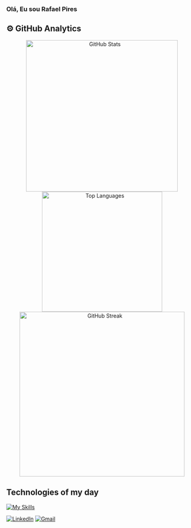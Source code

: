 ### Olá, Eu sou Rafael Pires

## ⚙️ GitHub Analytics

<div align="center">
  <img
    src="https://github-readme-stats.vercel.app/api?username=Rafael1572008&theme=dark&hide_border=false&include_all_commits=true"
    width="400"
    alt="GitHub Stats"
  />
  <img
    src="https://github-readme-stats.vercel.app/api/top-langs/?username=Rafael1572008&theme=dark&hide_border=false&layout=compact"
    width="317"
    alt="Top Languages"
  />
  <img
    src="https://github-readme-streak-stats.herokuapp.com/?user=Rafael1572008&theme=dark&hide_border=false"
    width="435"
    alt="GitHub Streak"
  />
</div>

## Technologies of my day
[![My Skills](https://skillicons.dev/icons?i=python,js,mysql,java,html,css,docker,c)](https://skillicons.dev)<br>

[![LinkedIn](https://img.shields.io/badge/LinkedIn-0A66C2?style=for-the-badge&logo=linkedin&logoColor=white)](https://www.linkedin.com/in/rafael-pires-g/)
[![Gmail](https://img.shields.io/badge/Gmail-D14836?style=for-the-badge&logo=gmail&logoColor=white)](pires.rafael8002@gmail.com)
